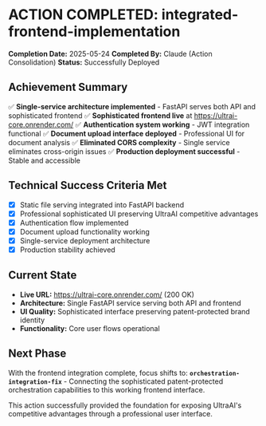 # ACTION COMPLETED: integrated-frontend-implementation

**Completion Date:** 2025-05-24
**Completed By:** Claude (Action Consolidation)
**Status:** Successfully Deployed

## Achievement Summary

✅ **Single-service architecture implemented** - FastAPI serves both API and sophisticated frontend
✅ **Sophisticated frontend live** at https://ultrai-core.onrender.com/
✅ **Authentication system working** - JWT integration functional
✅ **Document upload interface deployed** - Professional UI for document analysis
✅ **Eliminated CORS complexity** - Single service eliminates cross-origin issues
✅ **Production deployment successful** - Stable and accessible

## Technical Success Criteria Met

- [x] Static file serving integrated into FastAPI backend
- [x] Professional sophisticated UI preserving UltraAI competitive advantages  
- [x] Authentication flow implemented
- [x] Document upload functionality working
- [x] Single-service deployment architecture
- [x] Production stability achieved

## Current State

- **Live URL:** https://ultrai-core.onrender.com/ (200 OK)
- **Architecture:** Single FastAPI service serving both API and frontend
- **UI Quality:** Sophisticated interface preserving patent-protected brand identity
- **Functionality:** Core user flows operational

## Next Phase

With the frontend integration complete, focus shifts to:
**`orchestration-integration-fix`** - Connecting the sophisticated patent-protected orchestration capabilities to this working frontend interface.

This action successfully provided the foundation for exposing UltraAI's competitive advantages through a professional user interface.